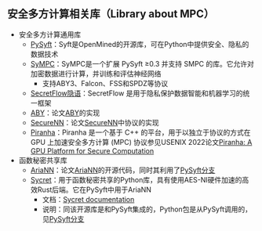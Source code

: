 ## 安全多方计算相关库（Library about MPC）


+ 安全多方计算通用库
  + [PySyft](https://github.com/OpenMined/PySyft)：Syft是OpenMined的开源库，可在Python中提供安全、隐私的数据技术
  + [SyMPC](https://github.com/OpenMined/SyMPC)：SyMPC是一个扩展 PySyft ≥0.3 并支持 SMPC 的库。它允许对加密数据进行计算，并训练和评估神经网络
    + 支持ABY3、Falcon、FSS和SPDZ等协议
  + [SecretFlow隐语](https://github.com/secretflow/secretflow)：SecretFlow 是用于隐私保护数据智能和机器学习的统一框架
  + [ABY](https://github.com/encryptogroup/ABY)：论文[ABY](https://www.ndss-symposium.org/ndss2015/ndss-2015-programme/aby-framework-efficient-mixed-protocol-secure-two-party-computation/)的实现
  + [SecureNN](https://github.com/snwagh/securenn-public)：论文[SecureNN](https://eprint.iacr.org/2018/442)中协议的实现
  + [Piranha](https://github.com/ucbrise/piranha)：Piranha 是一个基于 C++ 的平台，用于以独立于协议的方式在 GPU 上加速安全多方计算 (MPC) 协议参见USENIX 2022论文[Piranha: A GPU Platform for Secure Computation](https://eprint.iacr.org/2022/892)
+ 函数秘密共享库
  + [AriaNN](https://github.com/LaRiffle/ariann)：论文[AriaNN](https://petsymposium.org/popets/2022/popets-2022-0015.php)的开源代码，同时其利用了[PySyft分支](https://github.com/OpenMined/PySyft/tree/a73b13aa84a8a9ad0923d87ff1b6c8c2facdeaa6)
  + [Sycret](https://github.com/OpenMined/sycret)：用于函数秘密共享的Python库，具有使用AES-NI硬件加速的高效Rust后端。它在PySyft中用于AriaNN
    + 文档：[Sycret documentation](https://openmined.github.io/sycret/)
    + 说明：同该开源库是和PySyft集成的，Python包是从PySyft调用的，见[PySyft分支](https://github.com/OpenMined/PySyft/blob/49b1d03de1ba82c4043dc63772ed0ebba7aad6c7)
